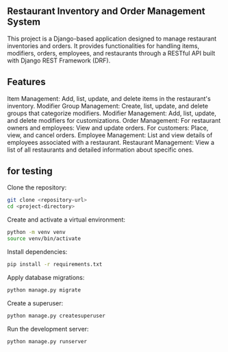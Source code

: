 
## Restaurant Inventory and Order Management System
This project is a Django-based application designed to manage restaurant inventories and orders. It provides functionalities for handling items, modifiers, orders, employees, and restaurants through a RESTful API built with Django REST Framework (DRF).

## Features

Item Management: Add, list, update, and delete items in the restaurant's inventory.
Modifier Group Management: Create, list, update, and delete groups that categorize modifiers.
Modifier Management: Add, list, update, and delete modifiers for customizations.
Order Management:
For restaurant owners and employees: View and update orders.
For customers: Place, view, and cancel orders.
Employee Management: List and view details of employees associated with a restaurant.
Restaurant Management: View a list of all restaurants and detailed information about specific ones.


## for testing

Clone the repository:

```bash
git clone <repository-url>
cd <project-directory>
```



Create and activate a virtual environment:

```bash
python -m venv venv
source venv/bin/activate
```

Install dependencies:

```bash
pip install -r requirements.txt
```

Apply database migrations:

```bash
python manage.py migrate

```

Create a superuser:

```bash
python manage.py createsuperuser


```


Run the development server:

```bash
python manage.py runserver


```
